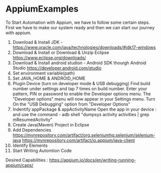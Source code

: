 # AppiumExamples

To Start Automation with Appium, we have to follow some certain steps.
First we have to make our system ready and then we can start our journey with appium.

1. Download & Install JDK - 
https://www.oracle.com/java/technologies/downloads/#jdk17-windows
2. Download & Install or Download & Unzip Eclipse
https://www.eclipse.org/downloads/
3. Download & Install android studion - Android SDK thourgh Android Studio
https://developer.android.com/studio
4. Set environment variable(path)
5. Set JAVA_HOME & ANDROID_HOME
6. Plugin Device (turn on developer mode & USB debugging)
    Find build number under settings and tap 7 times on build number.
    Enter your pattern, PIN or password to enable the Developer options menu.
    The "Developer options" menu will now appear in your Settings menu.
    Turn On the "USB Debugging" option from "Developer Options"
7. Indentify appPackage & appActivityName
    Open the app in your device : and use the command - adb shell "dumpsys activity activities | grep mResumedActivity"
8. Create Java(Maven) Project in Eclipse
9. Add Dependencies
https://mvnrepository.com/artifact/org.seleniumhq.selenium/selenium-java
https://mvnrepository.com/artifact/io.appium/java-client
10. Identify Elements
11. Start Writing Automtion Code

Desired Capabilities :
https://appium.io/docs/en/writing-running-appium/caps/


